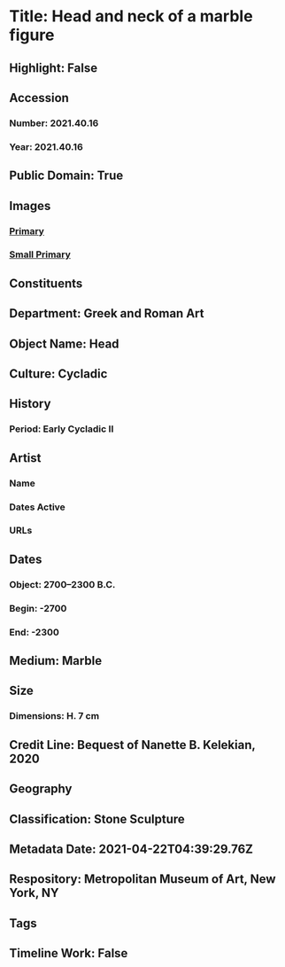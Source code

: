 # Title: Head and neck of a marble figure
## Highlight: False
## Accession
### Number: 2021.40.16
### Year: 2021.40.16
## Public Domain: True
## Images
### [Primary](https://images.metmuseum.org/CRDImages/gr/original/KN218.jpg)
### [Small Primary](https://images.metmuseum.org/CRDImages/gr/web-large/KN218.jpg)
## Constituents
## Department: Greek and Roman Art
## Object Name: Head
## Culture: Cycladic
## History
### Period: Early Cycladic II
## Artist
### Name
### Dates Active
### URLs
## Dates
### Object: 2700–2300 B.C.
### Begin: -2700
### End: -2300
## Medium: Marble
## Size
### Dimensions: H. 7 cm
## Credit Line: Bequest of Nanette B. Kelekian, 2020
## Geography
## Classification: Stone Sculpture
## Metadata Date: 2021-04-22T04:39:29.76Z
## Respository: Metropolitan Museum of Art, New York, NY
## Tags
## Timeline Work: False